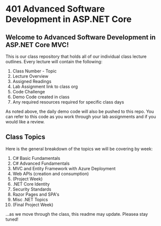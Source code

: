# 401 Advanced Software Development in ASP.NET Core 

## Welcome to Advanced Software Development in ASP.NET Core MVC!

This is our class repository that holds all of our individual class lecture outlines. Every lecture will contain the following:
1. Class Number - Topic
2. Lecture Overview
3. Assigned Readings
4. Lab Assignment link to class org
5. Code Challenge
6. Demo Code created in class
7. Any required resources required for specific class days

As noted above, the daily demo code will also be pushed to this repo. You can refer to this code as you work through your lab assignments and if you would 
like a review. 

## Class Topics
Here is the general breakdown of the topics we will be covering by week:

1. C# Basic Fundamentals
2. C# Advanced Fundamentals
3. MVC and Entity Framework with Azure Deployment
4. Web APIs (creation and consumption)
5. (Project Week)
6. .NET Core Identity
7. Security Standards
8. Razor Pages and SPA's
9. Misc .NET Topics
10. (Final Project Week)

...as we move through the class, this readme may update. Pleasea stay tuned!